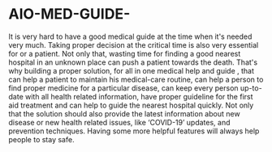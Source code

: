 # AIO-MED-GUIDE-
It is very hard to have a good medical guide at the time when it's needed very much. Taking proper decision at the critical time is also very essential for or a patient. Not only that, wasting time for finding a good nearest hospital in an unknown place can push a patient towards the death. That's why building a proper solution, for all in one medical help and guide , that can help a patient to maintain his medical-care routine, can help a person to find proper medicine for a particular disease, can keep every person up-to-date with all health related information, have proper guideline for the first aid treatment and can help to guide the nearest hospital quickly.  Not only that the solution should also provide the latest information about new disease or new health related issues, like ‘COVID-19’ updates, and prevention techniques. Having some more helpful features will always help people to stay safe.
